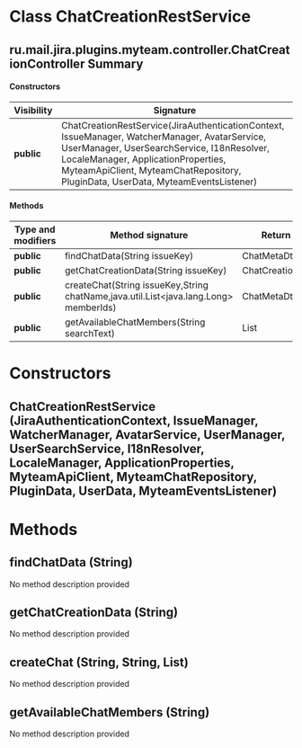 Class ChatCreationRestService
=============================
ru.mail.jira.plugins.myteam.controller.ChatCreationController
Summary
-------
#### Constructors
| Visibility | Signature                                                                                                                                                                                                                                                              |
| ---------- | ---------------------------------------------------------------------------------------------------------------------------------------------------------------------------------------------------------------------------------------------------------------------- |
| **public** | ChatCreationRestService(JiraAuthenticationContext, IssueManager, WatcherManager, AvatarService, UserManager, UserSearchService, I18nResolver, LocaleManager, ApplicationProperties, MyteamApiClient, MyteamChatRepository, PluginData, UserData, MyteamEventsListener) |
#### Methods
| Type and modifiers | Method signature                                                                     | Return type         |
| ------------------ | ------------------------------------------------------------------------------------ | ------------------- |
| **public**         | findChatData(String issueKey)                                                        | ChatMetaDto         |
| **public**         | getChatCreationData(String issueKey)                                                 | ChatCreationDataDto |
| **public**         | createChat(String issueKey,String chatName,java.util.List<java.lang.Long> memberIds) | ChatMetaDto         |
| **public**         | getAvailableChatMembers(String searchText)                                           | List                |

Constructors
============
ChatCreationRestService (JiraAuthenticationContext, IssueManager, WatcherManager, AvatarService, UserManager, UserSearchService, I18nResolver, LocaleManager, ApplicationProperties, MyteamApiClient, MyteamChatRepository, PluginData, UserData, MyteamEventsListener)
-----------------------------------------------------------------------------------------------------------------------------------------------------------------------------------------------------------------------------------------------------------------------


Methods
=======
findChatData (String)
---------------------
No method description provided

getChatCreationData (String)
----------------------------
No method description provided

createChat (String, String, List<Long>)
---------------------------------------
No method description provided

getAvailableChatMembers (String)
--------------------------------
No method description provided


